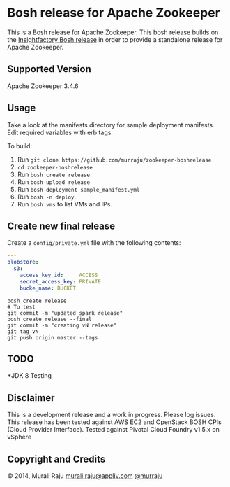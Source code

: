 # Bosh release for Apache Zookeeper

This is a Bosh release for Apache Zookeeper. This bosh release builds on the [Insightfactory Bosh release][1] in order to provide a standalone release for Apache Zookeeper.


## Supported Version

Apache Zookeeper 3.4.6

## Usage

Take a look at the manifests directory for sample deployment manifests. Edit required variables with erb tags.

To build:

1. Run `git clone https://github.com/murraju/zookeeper-boshrelease`
2. `cd zookeeper-boshrelease`
3. Run `bosh create release`
4. Run `bosh upload release`
5. Run `bosh deployment sample_manifest.yml`
6. Run `bosh -n deploy`.
7. Run `bosh vms` to list VMs and IPs.

## Create new final release

Create a `config/private.yml` file with the following contents:

``` yaml
---
blobstore:
  s3:
    access_key_id:     ACCESS
    secret_access_key: PRIVATE
    bucke_name: BUCKET
```

```
bosh create release
# To test
git commit -m "updated spark release"
bosh create release --final
git commit -m "creating vN release"
git tag vN
git push origin master --tags
```


## TODO
*JDK 8 Testing

## Disclaimer

This is a development release and a work in progress. Please log issues. This release has been tested against AWS EC2 and OpenStack BOSH CPIs (Cloud Provider Interface).
Tested against Pivotal Cloud Foundry v1.5.x on vSphere

## Copyright and Credits

&copy; 2014, Murali Raju <murali.raju@appliv.com> [@murraju][3]



[1]: https://github.com/murraju/insightfactory-boshrelease
[3]: http://twitter.com/murraju

